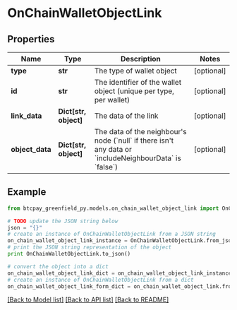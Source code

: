 # OnChainWalletObjectLink


## Properties
Name | Type | Description | Notes
------------ | ------------- | ------------- | -------------
**type** | **str** | The type of wallet object | [optional] 
**id** | **str** | The identifier of the wallet object (unique per type, per wallet) | [optional] 
**link_data** | **Dict[str, object]** | The data of the link | [optional] 
**object_data** | **Dict[str, object]** | The data of the neighbour&#39;s node (&#x60;null&#x60; if there isn&#39;t any data or &#x60;includeNeighbourData&#x60; is &#x60;false&#x60;) | [optional] 

## Example

```python
from btcpay_greenfield_py.models.on_chain_wallet_object_link import OnChainWalletObjectLink

# TODO update the JSON string below
json = "{}"
# create an instance of OnChainWalletObjectLink from a JSON string
on_chain_wallet_object_link_instance = OnChainWalletObjectLink.from_json(json)
# print the JSON string representation of the object
print OnChainWalletObjectLink.to_json()

# convert the object into a dict
on_chain_wallet_object_link_dict = on_chain_wallet_object_link_instance.to_dict()
# create an instance of OnChainWalletObjectLink from a dict
on_chain_wallet_object_link_form_dict = on_chain_wallet_object_link.from_dict(on_chain_wallet_object_link_dict)
```
[[Back to Model list]](../README.md#documentation-for-models) [[Back to API list]](../README.md#documentation-for-api-endpoints) [[Back to README]](../README.md)


